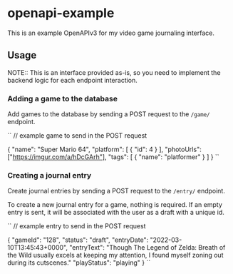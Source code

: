 # openapi-example

This is an example OpenAPIv3 for my video game journaling interface.

## Usage

NOTE:: This is an interface provided as-is, so you need to implement the backend logic for each endpoint interaction.

### Adding a game to the database

Add games to the database by sending a POST request to the `/game/` endpoint.

``
// example game to send in the POST request

{
  "name": "Super Mario 64",
  "platform": [
  {
    "id": 4
  }
  ],
  "photoUrls": ["https://imgur.com/a/hDcGArh"],
  "tags": [
  {
    "name": "platformer"
  }
  ]
}
``

### Creating a journal entry

Create journal entries by sending a POST request to the `/entry/` endpoint.

To create a new journal entry for a game, nothing is required. If an empty entry is sent, it will be associated with the user as a draft with a unique id.

``
// example entry to send in the POST request

{
  "gameId": "128",
  "status": "draft",
  "entryDate": "2022-03-10T13:45:43+0000",
  "entryText": "Though The Legend of Zelda: Breath of the Wild usually excels at keeping my attention, I found myself zoning out during its cutscenes."
  "playStatus": "playing"
}
``
